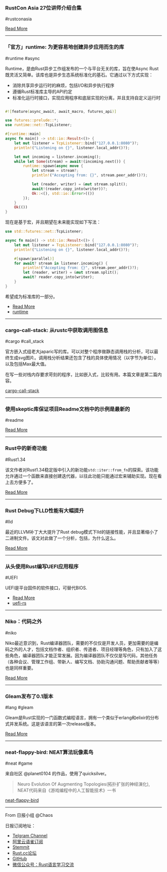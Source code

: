 
### RustCon Asia 27位讲师介绍合集

#rustconasia

[Read More](https://talk.citahub.com/t/topic/527)

---

### 「官方」runtime: 为更容易地创建异步应用而生的库

#runtime #async

Runtime，是由Rust异步工作组发布的一个与平台无关的库，旨在使Async Rust既灵活又简单。该库也是异步生态系统标准化的基石。它通过以下方式实现：

- 消除共享异步运行时的麻烦，包括I/O和异步执行程序
- 遵循Rust标准库主导的API约定
- 标准化运行时接口，实现应用程序和底层实现的分离，并且支持自定义运行时

```rust

#![feature(async_await, await_macro, futures_api)]

use futures::prelude::*;
use runtime::net::TcpListener;

#[runtime::main]
async fn main() -> std::io::Result<()> {
    let mut listener = TcpListener::bind("127.0.0.1:8080")?;
    println!("Listening on {}", listener.local_addr()?);

    let mut incoming = listener.incoming();
    while let Some(stream) = await!(incoming.next()) {
        runtime::spawn(async move {
            let stream = stream?;
            println!("Accepting from: {}", stream.peer_addr()?);

            let (reader, writer) = &mut stream.split();
            await!(reader.copy_into(writer))?;
            Ok::<(), std::io::Error>(())
        });
    }
    Ok(())
}
```

现在是基于宏，并且期望在未来能实现如下写法：

```rust
use std::futures::net::TcpListener;

async fn main() -> std::io::Result<()> {
    let mut listener = TcpListener::bind("127.0.0.1:8080")?;
    println!("Listening on {}", listener.local_addr()?);

    #[spawn(parallel)]
    for await? stream in listener.incoming() {
        println!("Accepting from: {}", stream.peer_addr()?);
        let (reader, writer) = &mut stream.split();
        await? reader.copy_into(writer);
    }
}
```

希望成为标准库的一部分。

- [Read More](https://blog.yoshuawuyts.com/runtime/)
- [runtime](https://github.com/rustasync/runtime)

---


### cargo-call-stack: 从rustc中获取调用图信息

#cargo #call_stack

官方嵌入式组老大japaric写的库。可以对整个程序做静态调用栈的分析，可以最终生成svg图片。调用栈分析结果还包含了栈的具体使用情况（以字节为单位），以及包括Max最大值。

在写一些对栈内存要求苛刻的程序，比如嵌入式，比较有用。本篇文章是第二篇内容。

[cargo-call-stack](https://github.com/japaric/cargo-call-stack#cargo-call-stack)

---

### 使用skeptic库保证项目Readme文档中的示例是最新的

#readme 

[Read More](https://blog.guillaume-gomez.fr/articles/2019-04-13+Keeping+Rust+projects%27+README.md+code+examples+up-to-date)

---

### Rust中的新奇功能

#Rust1.34

该文作者对Rust1.34稳定版中引入的新功能`std::iter::from_fn`的探索。该功能允许通过一个函数来直接创建迭代器，以往此功能只能通过宏来辅助实现。现在看上去方便多了。

[Read More](https://weblog.latte.ca/blake/tech/rust/makingiterators.html)

---

### Rust Debug下LLD性能有大幅提升

#lld

最近的LLVM补丁大大提升了Rust debug模式下lld的链接性能，并且显著缩小了二进制文件。该文对此做了一个分析，包括，为什么这么。

[Read More](https://robert.ocallahan.org/2019/04/mysteriously-low-hanging-fruit-big.html)

---

### 从头使用Rust编写UEFI应用程序

#UEFI

UEFI是平台固件的软件接口，可替代BIOS.

- [Read More](https://medium.com/garasubo/writing-uefi-application-in-rust-from-scratch-882bf35a4d63)
- [uefi-rs](https://github.com/rust-osdev/uefi-rs)

---

### Niko：代码之外

#niko

Niko最近意识到，Rust编译器团队，需要的不仅仅是开发人员，更加需要的是编码之外的人才，包括文档作者、组织者、传道者、项目经理等角色，只有加入了这些角色，编译器团队才能正常发展。因为编译器团队不仅仅是写代码，其他任务（各种会议、管理工作组、带新人、编写文档、协助沟通问题、帮助贡献者等等）也是同样重要。

[Read More](http://smallcultfollowing.com/babysteps/blog/2019/04/15/more-than-coders/)

---

### Gleam发布了0.1版本

#lang #gleam

Gleam是Rust实现的一门函数式编程语言，拥有一个类似于erlang和elixir的分布式并发系统。这是该语言的第一次release版本。

[Read More](https://lpil.uk/blog/hello-gleam/)

---

### neat-flappy-bird: NEAT算法玩像素鸟

#neat #game

来自社区 @planet0104 的作品，使用了quicksilver。

> Neuro Evolution Of Augmenting Topologies(拓扑扩张的神经演化), NEAT代码来自《游戏编程中的人工智能技术》一书

[neat-flappy-bird](https://github.com/planet0104/neat-flappy-bird)

---

From 日报小组 @Chaos

日报订阅地址：

- [Telgram Channel](https://t.me/rust_daily_news )
- [阿里云语雀订阅](https://www.yuque.com/chaosbot/rustnews)
- [Stemmit](https://steemit.com/@blackanger)
- [Rust.cc论坛](https://rust.cc)
- [GitHub](https://github.com/RustStudy/rust_daily_news)
- [微信公众号：Rust语言学习交流](https://rust.cc/article?id=ed7c9379-d681-47cb-9532-0db97d883f62)


